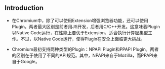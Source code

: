 
## Introduction

- 在Chromium中，除了可以使用Extension增强浏览器功能，还可以使用Plugin。两者最大区别是前者用JS开发，后者用C/C++开发。这意味着Plugin以Native Code运行，在性能上要优于Extension，适合执行计算密集型工作。不过，以Native Code运行，使得Plugin在安全上面临更大挑战。

- Chromium最初支持两种类型的Plugin：NPAPI Plugin和PPAPI Plugin。两者的区别在于使用了不同的API规范。其中，NPAPI来自于Mozilla，而PPAPI来自于Google。